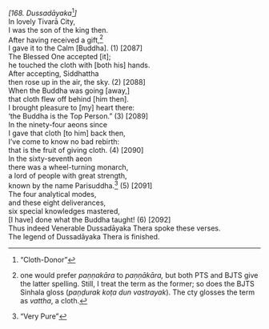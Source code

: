 *\[168. Dussadāyaka*[^1]*\]*  
In lovely Tivarā City,  
I was the son of the king then.  
After having received a gift,[^2]  
I gave it to the Calm \[Buddha\]. (1) \[2087\]  
The Blessed One accepted \[it\];  
he touched the cloth with \[both his\] hands.  
After accepting, Siddhattha  
then rose up in the air, the sky. (2) \[2088\]  
When the Buddha was going \[away,\]  
that cloth flew off behind \[him then\].  
I brought pleasure to \[my\] heart there:  
‘the Buddha is the Top Person.” (3) \[2089\]  
In the ninety-four aeons since  
I gave that cloth \[to him\] back then,  
I’ve come to know no bad rebirth:  
that is the fruit of giving cloth. (4) \[2090\]  
In the sixty-seventh aeon  
there was a wheel-turning monarch,  
a lord of people with great strength,  
known by the name Parisuddha.[^3] (5) \[2091\]  
The four analytical modes,  
and these eight deliverances,  
six special knowledges mastered,  
\[I have\] done what the Buddha taught! (6) \[2092\]  
Thus indeed Venerable Dussadāyaka Thera spoke these verses.  
The legend of Dussadāyaka Thera is finished.  
[^1]: “Cloth-Donor”  
[^2]: one would prefer *paṇṇakāra* to *paṇṇākāra,* but both PTS and BJTS
    give the latter spelling. Still, I treat the term as the former; so
    does the BJTS Sinhala gloss (*paṇḍurak koṭa dun vastrayak*). The cty
    glosses the term as *vattha*, a cloth.  
[^3]: “Very Pure”
